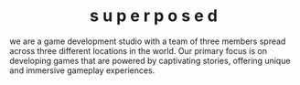<h1 align=center>s u p e r p o s e d</h1>
<p>we are a game development studio with a team of three members spread across three different locations in the world. Our primary focus is on developing games that are powered by captivating stories, offering unique and immersive gameplay experiences.</p>
